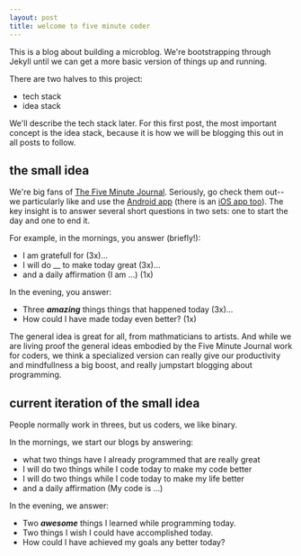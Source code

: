 ```yaml
---
layout: post
title: welcome to five minute coder
---
```


This is a blog about building a microblog. We're bootstrapping through Jekyll until we can get a more basic version of things up and running. 

There are two halves to this project:
* tech stack 
* idea stack

We'll describe the tech stack later.  For this first post, the most important concept is the idea stack, because it is how we will be blogging this out in all posts to follow. 

## the small idea
We're big fans of [The Five Minute Journal](https://www.intelligentchange.com/products/the-five-minute-journal).  Seriously, go check them out--we particularly like and use the [Android app](https://play.google.com/store/apps/details?id=com.intelligentchange.fiveminutejournal&hl=en) (there is an [iOS app too](https://itunes.apple.com/us/app/five-minute-journal/id1062945251?mt=8)).  The key insight is to answer several short questions in two sets: one to start the day and one to end it.

For example, in the mornings, you answer (briefly!):
* I am gratefull for (3x)...
* I will do \_\_ to make today great (3x)...
* and a daily affirmation (I am ...) (1x)

In the evening, you answer:
* Three **_amazing_** things things that happened today (3x)...
* How could I have made today even better? (1x)

The general idea is great for all, from mathmaticians to artists. And while we are living proof the general ideas embodied by the Five Minute Journal work for coders, we think a specialized version can really give our productivity and mindfullness a big boost, and really jumpstart blogging about programming.

## current iteration of the small idea
People normally work in threes, but us coders, we like binary.

In the mornings, we start our blogs by answering:
* what two things have I already programmed that are really great
* I will do two things while I code today to make my code better
* I will do two things while I code today to make my life better
* and a daily affirmation (My code is ...)

In the evening, we answer:
* Two **_awesome_** things I learned while programming today.
* Two things I wish I could have accomplished today.
* How could I have achieved my goals any better today?
